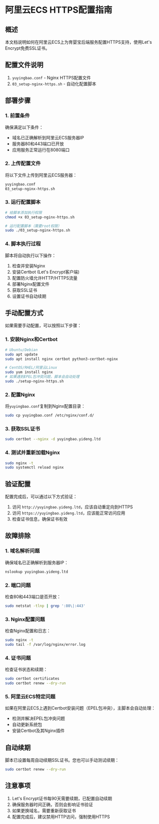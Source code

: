 # 阿里云ECS HTTPS配置指南

## 概述

本文档说明如何在阿里云ECS上为育婴宝后端服务配置HTTPS支持，使用Let's Encrypt免费SSL证书。

## 配置文件说明

1. `yuyingbao.conf` - Nginx HTTPS配置文件
2. `03_setup-nginx-https.sh` - 自动化配置脚本

## 部署步骤

### 1. 前置条件

确保满足以下条件：
- 域名已正确解析到阿里云ECS服务器IP
- 服务器80和443端口已开放
- 应用服务正常运行在8080端口

### 2. 上传配置文件

将以下文件上传到阿里云ECS服务器：
```bash
yuyingbao.conf
03_setup-nginx-https.sh
```

### 3. 运行配置脚本

```bash
# 给脚本添加执行权限
chmod +x 03_setup-nginx-https.sh

# 运行配置脚本（需要root权限）
sudo ./03_setup-nginx-https.sh
```

### 4. 脚本执行过程

脚本将自动执行以下操作：
1. 检查并安装Nginx
2. 安装Certbot (Let's Encrypt客户端)
3. 配置防火墙允许HTTP/HTTPS流量
4. 部署Nginx配置文件
5. 获取SSL证书
6. 设置证书自动续期

## 手动配置方式

如果需要手动配置，可以按照以下步骤：

### 1. 安装Nginx和Certbot

```bash
# Ubuntu/Debian
sudo apt update
sudo apt install nginx certbot python3-certbot-nginx

# CentOS/RHEL/阿里云Linux
sudo yum install nginx
# 如果遇到EPEL包冲突问题，脚本会自动处理
sudo ./setup-nginx-https.sh
```

### 2. 配置Nginx

将`yuyingbao.conf`复制到Nginx配置目录：
```bash
sudo cp yuyingbao.conf /etc/nginx/conf.d/
```

### 3. 获取SSL证书

```bash
sudo certbot --nginx -d yuyingbao.yideng.ltd
```

### 4. 测试并重新加载Nginx

```bash
sudo nginx -t
sudo systemctl reload nginx
```

## 验证配置

配置完成后，可以通过以下方式验证：

1. 访问 `http://yuyingbao.yideng.ltd`，应该自动重定向到HTTPS
2. 访问 `https://yuyingbao.yideng.ltd`，应该能正常访问应用
3. 检查证书信息，确保证书有效

## 故障排除

### 1. 域名解析问题

确保域名已正确解析到服务器IP：
```bash
nslookup yuyingbao.yideng.ltd
```

### 2. 端口问题

检查80和443端口是否开放：
```bash
sudo netstat -tlnp | grep ':80\|:443'
```

### 3. Nginx配置问题

检查Nginx配置和日志：
```bash
sudo nginx -t
sudo tail -f /var/log/nginx/error.log
```

### 4. 证书问题

检查证书状态和续期：
```bash
sudo certbot certificates
sudo certbot renew --dry-run
```

### 5. 阿里云ECS特定问题

如果在阿里云ECS上遇到Certbot安装问题（EPEL包冲突），主脚本会自动处理：
- 检测并解决EPEL包冲突问题
- 自动更新系统包
- 安装Certbot及其Nginx插件

## 自动续期

脚本已设置每周自动续期SSL证书。您也可以手动测试续期：
```bash
sudo certbot renew --dry-run
```

## 注意事项

1. Let's Encrypt证书每90天需要续期，已配置自动续期
2. 确保服务器时间正确，否则会影响证书验证
3. 如果更换域名，需要重新获取证书
4. 配置完成后，建议禁用HTTP访问，强制使用HTTPS